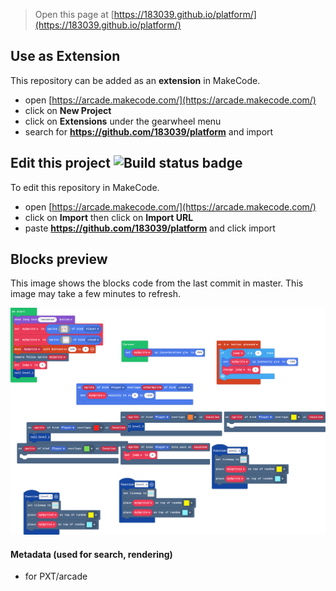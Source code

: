  


> Open this page at [https://183039.github.io/platform/](https://183039.github.io/platform/)

## Use as Extension

This repository can be added as an **extension** in MakeCode.

* open [https://arcade.makecode.com/](https://arcade.makecode.com/)
* click on **New Project**
* click on **Extensions** under the gearwheel menu
* search for **https://github.com/183039/platform** and import

## Edit this project ![Build status badge](https://github.com/183039/platform/workflows/MakeCode/badge.svg)

To edit this repository in MakeCode.

* open [https://arcade.makecode.com/](https://arcade.makecode.com/)
* click on **Import** then click on **Import URL**
* paste **https://github.com/183039/platform** and click import

## Blocks preview

This image shows the blocks code from the last commit in master.
This image may take a few minutes to refresh.

![A rendered view of the blocks](https://github.com/183039/platform/raw/master/.github/makecode/blocks.png)

#### Metadata (used for search, rendering)

* for PXT/arcade
<script src="https://makecode.com/gh-pages-embed.js"></script><script>makeCodeRender("{{ site.makecode.home_url }}", "{{ site.github.owner_name }}/{{ site.github.repository_name }}");</script>
